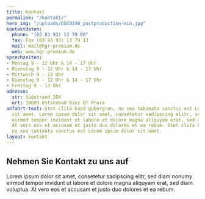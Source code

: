 ```yaml
---
title: Kontakt
permalink: "/kontakt/"
hero_img: "/uploads/DSC0246_postproduction-min.jpg"
kontaktdaten:
  phone: "(03 83 93) 13 79 00"
  fax: Fax (03 83 93) 13 79 13
  mail: mail@hgr-premium.de
  web: www.hgr-premium.de
sprechzeiten:
- Montag 9 - 12 Uhr & 14 - 17 Uhr
- Dienstag 9 - 12 Uhr & 14 - 17 Uhr
- Mittwoch 9 - 13 Uhr
- Dienstag 9 - 12 Uhr & 14 - 17 Uhr
- Freitag 9 - 13 Uhr
adresse:
  str: Südstrand 204
  ort: 18609 Ostseebad Binz OT Prora
anfahrt-text: Stet clita kasd gubergren, no sea takimata sanctus est Lorem ipsum dolor
  sit amet. Lorem ipsum dolor sit amet, consetetur sadipscing elitr, sed diam nonumy
  eirmod tempor invidunt ut labore et dolore magna aliquyam erat, sed diam voluptua.
  At vero eos et accusam et justo duo dolores et ea rebum. Stet clita kasd gubergren,
  no sea takimata sanctus est Lorem ipsum dolor sit amet.
layout: kontakt
---
```


## Nehmen Sie Kontakt zu uns auf

Lorem ipsum dolor sit amet, consetetur sadipscing elitr, sed diam nonumy eirmod tempor invidunt ut labore et dolore magna aliquyam erat, sed diam voluptua. At vero eos et accusam et justo duo dolores et ea rebum.